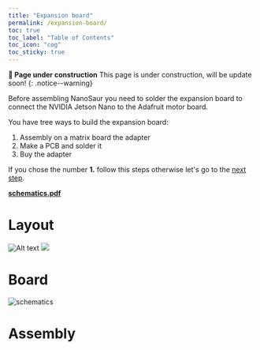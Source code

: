 ```yaml
---
title: "Expansion board"
permalink: /expansion-board/
toc: true
toc_label: "Table of Contents"
toc_icon: "cog"
toc_sticky: true
---
```


**:construction: Page under construction** This page is under construction, will be update soon!
{: .notice--warning}

Before assembling NanoSaur you need to solder the expansion board to connect the NVIDIA Jetson Nano to the Adafruit motor board.

You have tree ways to build the expansion board:
1. Assembly on a matrix board the adapter
2. Make a PCB and solder it
3. Buy the adapter

If you chose the number **1.** follow this steps otherwise let's go to the [next step](/assembly).

[**schematics.pdf**](https://github.com/rnanosaur/nanosaur-exp-board/releases/latest/download/combined.pdf)

# Layout

![Alt text](https://github.com/rnanosaur/nanosaur-exp-board/releases/latest/download/nanosaur-exp-board-Schematic.svg)
<img src="https://github.com/rnanosaur/nanosaur-exp-board/releases/latest/download/nanosaur-exp-board-Schematic.svg">

# Board

![schematics](https://github.com/rnanosaur/nanosaur-exp-board/releases/latest/download/nanosaur-exp-board-Schematic.jpg)

# Assembly
